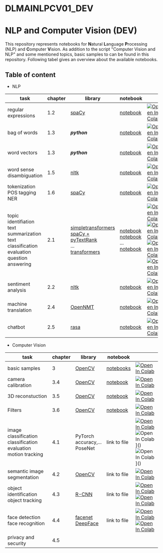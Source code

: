 # DLMAINLPCV01_DEV
NLP and Computer Vision (DEV)
===

This repository represents notebooks for **N**atural **L**anguage **P**rocessing (NLP) and **C**omputer **V**ision.
As addition to the script  "Computer Vision and NLP" and some mentioned topics, basic samples to can be found in this repository. Following tabel gives an overview about the available notebooks.

Table of content
---
* NLP

|task | chapter |  library | notebook|     |
|-----|---------|----------|---------|-----|
|regular expressions| 1.2 | [spaCy](https://spacy.io/)| [notebook](notebooks/nlp_1p2_regexp.ipynb)| [![Open In Colab](https://colab.research.google.com/assets/colab-badge.svg)](https://colab.research.google.com/drive/1UO0zE0laP3Xseqw-VE-_aqMz0EUPsTEJ?usp=sharing)|
|bag of words| 1.3 | ***python*** | [notebook](notebooks/nlp_1-3_bag_of_words.ipynb)| [![Open In Colab](https://colab.research.google.com/assets/colab-badge.svg)](https://colab.research.google.com/drive/1C6ywUbTmqKCGgR7mg66Sn546FGS7zpQ-?usp=sharing)|
|word vectors| 1.3 | ***python*** | [notebook](notebooks/nlp_1-3_word_vectors.ipynb)| [![Open In Colab](https://colab.research.google.com/assets/colab-badge.svg)](https://colab.research.google.com/drive/1E2XfrnQMfc4dpw2GpzqgfV5EHLYIRPL5?usp=sharing)|
|word sense disambiguation| 1.5 | [nltk](https://www.nltk.org/)| [notebook](notebooks/nlp_1-5_word_sense_disambiguation.ipynb)| [![Open In Colab](https://colab.research.google.com/assets/colab-badge.svg)](https://colab.research.google.com/drive/1d-mtm2hpSY0gA-NmVROStmcdJECOxLW0?usp=sharing)|
|tokenization <br> POS tagging <br> NER| 1.6 |[spaCy](https://spacy.io/)| [notebook](notebooks/nlp_1-6_spacy.ipynb)| [![Open In Colab](https://colab.research.google.com/assets/colab-badge.svg)](https://colab.research.google.com/drive/1YVEkTE4G9s5gMGNbdwVXz76BRGDx3UDV?usp=sharing)|
|topic identifiation <br> text summarization <br> text classification evaluation <br> question answering| 2.1  | [simpletransformers](https://simpletransformers.ai/) <br> [spaCy + pyTextRank](https://spacy.io/universe/project/spacy-pytextrank#gatsby-noscript) <br> ... <br> [transformers](https://github.com/huggingface/transformers)| [notebook](notebooks/nlp_2-1_topic_identification.ipynb) <br> [notebook](notebooks/nlp_2-1_text_summarizaion_spaCy.ipynb) <br> ... <br> [notebook](notebooks/nlp_2-1_question_answering.ipynb) | [![Open In Colab](https://colab.research.google.com/assets/colab-badge.svg)](https://colab.research.google.com/drive/1slo4WbOitq6r9BdaynwdwMy2-VCtncqz?usp=sharing) <br> [![Open In Colab](https://colab.research.google.com/assets/colab-badge.svg)](https://colab.research.google.com/drive/1V3jWZdNH4qmJkfFiS6HL-AerAoqNpSF1?usp=sharing) <br> [![Open In Colab](https://colab.research.google.com/assets/colab-badge.svg)]() <br> [![Open In Colab](https://colab.research.google.com/assets/colab-badge.svg)](https://colab.research.google.com/drive/1cJEQUeMSZL4Y0fxsCzxuNbSxRyDwr2sM?usp=sharing)|
|sentiment analysis| 2.2 | [nltk](https://www.nltk.org/) |[notebook](notebooks/)| [![Open In Colab](https://colab.research.google.com/assets/colab-badge.svg)]()|
|machine translation| 2.4 | [OpenNMT](https://opennmt.net/) | [notebook](notebooks/nlp_2-4_machine_translation.ipynb)| [![Open In Colab](https://colab.research.google.com/assets/colab-badge.svg)](https://colab.research.google.com/drive/1GP6JrHQPk3ALSak2hCl6AoyQjtUUtpQi?usp=sharing)|
|chatbot| 2.5 | [rasa](https://github.com/RasaHQ/rasa-demo) | [notebook](notebooks/nlp_2-5_chatbot_RASA.ipynb)| [![Open In Colab](https://colab.research.google.com/assets/colab-badge.svg)](https://colab.research.google.com/drive/1Ss6MMJjdnNp4OeJgRR-Ij974uRgFXLJH?usp=sharing)|

* Computer Vision


|task | chapter |  library | notebook|     |
|-----|---------|----------|---------|-----|
|basic samples| 3 | [OpenCV](https://opencv.org/)| [notebooks](notebooks/cv_basic_commands.ipynb)| [![Open In Colab](https://colab.research.google.com/assets/colab-badge.svg)](https://colab.research.google.com/drive/1ItoJfGH4nBWyZZ8sprArej9yG3wYd9y2?usp=sharing)|
|camera calibration| 3.4 |[OpenCV](https://opencv.org/)| [notebook](notebooks/cv_3-4__camera_calibration.ipynb)| [![Open In Colab](https://colab.research.google.com/assets/colab-badge.svg)](https://colab.research.google.com/drive/1pKd4HptFHu1v87jkonqeCRM9nNmbiPpU?usp=sharing)|
|3D reconstuction| 3.5 |[OpenCV](https://opencv.org/) | [notebook](notebooks/cv_3-5_3D_reconstruction.ipynb)| [![Open In Colab](https://colab.research.google.com/assets/colab-badge.svg)](https://colab.research.google.com/drive/1ukGKzoTOITXs9gH3df2nyBytxW2jNkgZ?usp=sharing)|
|Filters| 3.6 |[OpenCV](https://opencv.org/)| [notebook](notebooks/cv_3-6_convolution_filters_OpenCV.ipynb)| [![Open In Colab](https://colab.research.google.com/assets/colab-badge.svg)](https://colab.research.google.com/drive/1ofeRCrlY76Ef4wObfdrJe3_LxtSB51nf?usp=sharing)|
|image classification <br> classification evaluation <br> motion tracking| 4.1  |PyTorch <br> accuracy,... <br> PoseNet | link to file| [![Open In Colab](https://colab.research.google.com/assets/colab-badge.svg)]() </br> ![Open In Colab](https://colab.research.google.com/assets/colab-badge.svg)]() </br> ![Open In Colab](https://colab.research.google.com/assets/colab-badge.svg)]()|
|semantic image segmentation| 4.2 | [OpenCV](https://opencv.org/) | link to file| [![Open In Colab](https://colab.research.google.com/assets/colab-badge.svg)]()|
|object identification <br> object tracking| 4.3 | [R-CNN]() | link to file| [![Open In Colab](https://colab.research.google.com/assets/colab-badge.svg)]() <br> [![Open In Colab](https://colab.research.google.com/assets/colab-badge.svg)]()|
|face detection <br> face recognition| 4.4 |[facenet]() <br> [DeepFace]()| link to file| [![Open In Colab](https://colab.research.google.com/assets/colab-badge.svg)]() <br> [![Open In Colab](https://colab.research.google.com/assets/colab-badge.svg)]()|
|privacy and security | 4.5 | | |
